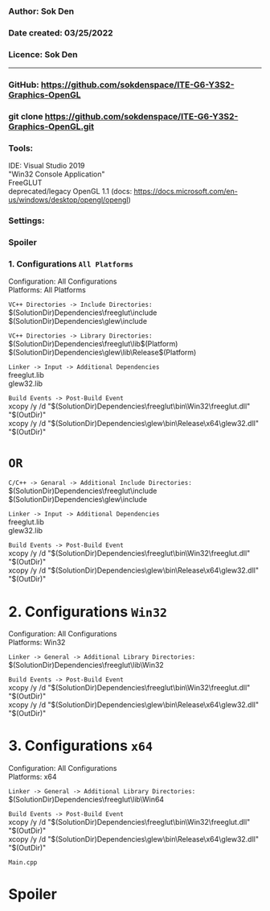 ### Author: Sok Den
### Date created: 03/25/2022
### Licence: Sok Den

------------------------------

### GitHub: https://github.com/sokdenspace/ITE-G6-Y3S2-Graphics-OpenGL
### git clone https://github.com/sokdenspace/ITE-G6-Y3S2-Graphics-OpenGL.git

### Tools:

IDE: Visual Studio 2019																	<br/>
"Win32 Console Application"																<br/>
FreeGLUT																				<br/>
deprecated/legacy OpenGL 1.1 (docs: https://docs.microsoft.com/en-us/windows/desktop/opengl/opengl)

### Settings:

### Spoiler

### 1. Configurations `All Platforms`
Configuration: All Configurations														<br/>
Platforms: All Platforms																<br/>

`VC++ Directories -> Include Directories:`												<br/>
$(SolutionDir)Dependencies\freeglut\include												<br/>
$(SolutionDir)Dependencies\glew\include													<br/>

`VC++ Directories -> Library Directories:`												<br/>
$(SolutionDir)Dependencies\freeglut\lib\$(Platform)										<br/>
$(SolutionDir)Dependencies\glew\lib\Release\$(Platform)									<br/>

`Linker -> Input -> Additional Dependencies`											<br/>
freeglut.lib																			<br/>
glew32.lib																				<br/>

`Build Events -> Post-Build Event`														<br/>
xcopy /y /d "$(SolutionDir)Dependencies\freeglut\bin\Win32\freeglut.dll" "$(OutDir)"	<br/>
xcopy /y /d "$(SolutionDir)Dependencies\glew\bin\Release\x64\glew32.dll" "$(OutDir)"	<br/>

# `OR`																					<br/>

`C/C++ -> Genaral -> Additional Include Directories:`									<br/>
$(SolutionDir)Dependencies\freeglut\include												<br/>
$(SolutionDir)Dependencies\glew\include													<br/>

`Linker -> Input -> Additional Dependencies`											<br/>
freeglut.lib																			<br/>
glew32.lib																				<br/>

`Build Events -> Post-Build Event`														<br/>
xcopy /y /d "$(SolutionDir)Dependencies\freeglut\bin\Win32\freeglut.dll" "$(OutDir)"	<br/>
xcopy /y /d "$(SolutionDir)Dependencies\glew\bin\Release\x64\glew32.dll" "$(OutDir)"	<br/>

# 2. Configurations `Win32`																<br/>
Configuration: All Configurations														<br/>
Platforms: Win32																		<br/>

`Linker -> General -> Additional Library Directories:`									<br/>
$(SolutionDir)Dependencies\freeglut\lib\Win32											<br/>

`Build Events -> Post-Build Event`														<br/>
xcopy /y /d "$(SolutionDir)Dependencies\freeglut\bin\Win32\freeglut.dll" "$(OutDir)"	<br/>
xcopy /y /d "$(SolutionDir)Dependencies\glew\bin\Release\x64\glew32.dll" "$(OutDir)"	<br/>

# 3. Configurations `x64`																<br/>
Configuration: All Configurations														<br/>
Platforms: x64																			<br/>

`Linker -> General -> Additional Library Directories:`									<br/>
$(SolutionDir)Dependencies\freeglut\lib\Win64											<br/>

`Build Events -> Post-Build Event`														<br/>
xcopy /y /d "$(SolutionDir)Dependencies\freeglut\bin\Win32\freeglut.dll" "$(OutDir)"	<br/>
xcopy /y /d "$(SolutionDir)Dependencies\glew\bin\Release\x64\glew32.dll" "$(OutDir)"	<br/>

`Main.cpp`

# Spoiler